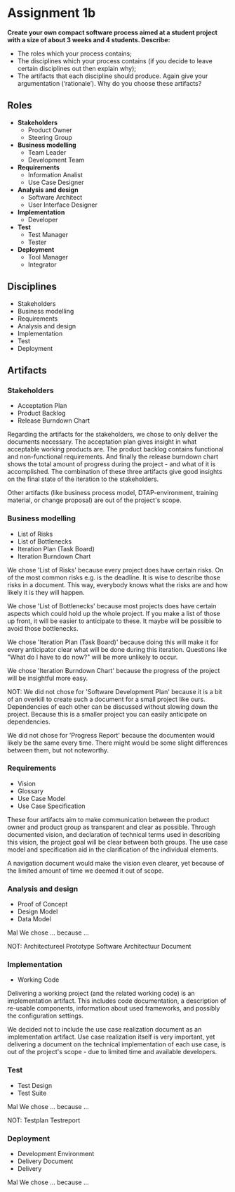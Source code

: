 # Assignment 1b

**Create your own compact software process aimed at a student project with a size of about 3 weeks and 4 students. Describe:**

- The roles which your process contains;
- The disciplines which your process contains (if you decide to leave certain disciplines out then explain
why);
- The artifacts that each discipline should produce. Again give your argumentation (‘rationale’). Why do you choose these artifacts?

## Roles

- **Stakeholders**
	- Product Owner
	- Steering Group
- **Business modelling**
	- Team Leader
	- Development Team
- **Requirements**
	- Information Analist
	- Use Case Designer
- **Analysis and design**
	- Software Architect
	- User Interface Designer
- **Implementation**
	- Developer
- **Test**
	- Test Manager
	- Tester
- **Deployment**
	- Tool Manager
	- Integrator

## Disciplines

- Stakeholders
- Business modelling
- Requirements
- Analysis and design
- Implementation
- Test
- Deployment

## Artifacts

### Stakeholders

- Acceptation Plan
- Product Backlog
- Release Burndown Chart

Regarding the artifacts for the stakeholders, we chose to only deliver the documents necessary. The acceptation plan gives insight in what acceptable working products are. The product backlog contains functional and non-functional requirements. And finally the release burndown chart shows the total amount of progress during the project - and what of it is accomplished. The combination of these three artifacts give good insights on the final state of the iteration to the stakeholders.

Other artifacts (like business process model, DTAP-environment, training material, or change proposal) are out of the project's scope.

### Business modelling

- List of Risks
- List of Bottlenecks
- Iteration Plan (Task Board)
- Iteration Burndown Chart

We chose 'List of Risks' because every project does have certain risks. On of the most common risks e.g. is the deadline. It is wise to describe those risks in a document. This way, everybody knows what the risks are and how likely it is they will happen.

We chose 'List of Bottlenecks' because most projects does have certain aspects which could hold up the whole project. If you make a list of those up front, it will be easier to anticipate to these. It maybe will be possible to avoid those bottlenecks.

We chose 'Iteration Plan (Task Board)' because doing this will make it for every anticipator clear what will be done during this iteration. Questions like "What do I have to do now?" will be more unlikely to occur.

We chose 'Iteration Burndown Chart' because the progress of the project will be insightful more easy.

NOT:
We did not chose for 'Software Development Plan' because it is a bit of an overkill to create such a document for a small project like ours. Dependencies of each other can be discussed without slowing down the project. Because this is a smaller project you can easily anticipate on dependencies.

We did not chose for 'Progress Report' because the documenten would likely be the same every time. There might would be some slight differences between them, but not noteworthy.


### Requirements

- Vision
- Glossary
- Use Case Model
- Use Case Specification

These four artifacts aim to make communication between the product owner and product group as transparent and clear as possible. Through documented vision, and declaration of technical terms used in describing this vision, the project goal will be clear between both groups. The use case model and specification aid in the clarification of the individual elements.

A navigation document would make the vision even clearer, yet because of the limited amount of time we deemed it out of scope.

### Analysis and design

- Proof of Concept
- Design Model
- Data Model

Mal
We chose ... because ...

NOT:
Architectureel Prototype
Software Architectuur Document

### Implementation

- Working Code

Delivering a working project (and the related working code) is an implementation artifact. This includes code documentation, a description of re-usable components, information about used frameworks, and possibly the configuration settings.

We decided not to include the use case realization document as an implementation artifact. Use case realization itself is very important, yet delivering a document on the technical implementation of each use case, is out of the project's scope - due to limited time and available developers.

### Test

- Test Design
- Test Suite

Mal
We chose ... because ...

NOT:
Testplan
Testreport

### Deployment

- Development Environment
- Delivery Document
- Delivery

Mal
We chose ... because ...
